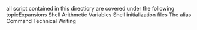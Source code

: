 all script contained in this directiory are covered under the following topicExpansions
Shell Arithmetic
Variables
Shell initialization files
The alias Command
Technical Writing

